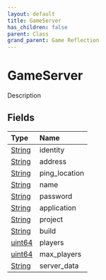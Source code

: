 ```yaml
---
layout: default
title: GameServer
has_children: false
parent: Class
grand_parent: Game Reflection
---
```

# GameServer
Description 

## Fields

| Type | Name |
|:----------|:--------------|
| [String](/riftbreaker-wiki/docs/game-reflection/components/string/) | identity |
| [String](/riftbreaker-wiki/docs/game-reflection/components/string/) | address |
| [String](/riftbreaker-wiki/docs/game-reflection/components/string/) | ping_location |
| [String](/riftbreaker-wiki/docs/game-reflection/components/string/) | name |
| [String](/riftbreaker-wiki/docs/game-reflection/components/string/) | password |
| [String](/riftbreaker-wiki/docs/game-reflection/components/string/) | application |
| [String](/riftbreaker-wiki/docs/game-reflection/components/string/) | project |
| [String](/riftbreaker-wiki/docs/game-reflection/components/string/) | build |
| [uint64](/riftbreaker-wiki/docs/game-reflection/components/uint64/) | players |
| [uint64](/riftbreaker-wiki/docs/game-reflection/components/uint64/) | max_players |
| [String](/riftbreaker-wiki/docs/game-reflection/components/string/) | server_data |

